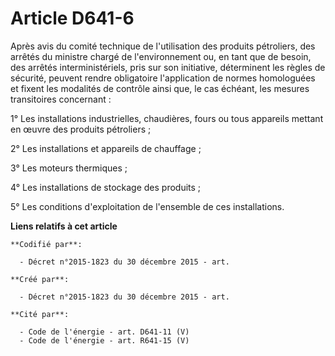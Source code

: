 # Article D641-6

Après avis du comité technique de l'utilisation des produits pétroliers, des arrêtés du ministre chargé de l'environnement
ou, en tant que de besoin, des arrêtés interministériels, pris sur son initiative, déterminent les règles de sécurité,
peuvent rendre obligatoire l'application de normes homologuées et fixent les modalités de contrôle ainsi que, le cas échéant,
les mesures transitoires concernant :

1° Les installations industrielles, chaudières, fours ou tous appareils mettant en œuvre des produits pétroliers ;

2° Les installations et appareils de chauffage ;

3° Les moteurs thermiques ;

4° Les installations de stockage des produits ;

5° Les conditions d'exploitation de l'ensemble de ces installations.

**Liens relatifs à cet article**

	**Codifié par**:

	  - Décret n°2015-1823 du 30 décembre 2015 - art.

	**Créé par**:

	  - Décret n°2015-1823 du 30 décembre 2015 - art.

	**Cité par**:

	  - Code de l'énergie - art. D641-11 (V)
	  - Code de l'énergie - art. R641-15 (V)
